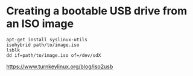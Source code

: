 # Creating a bootable USB drive from an ISO image

	apt-get install syslinux-utils
	isohybrid path/to/image.iso
	lsblk
	dd if=path/to/image.iso of=/dev/sdX

<https://www.turnkeylinux.org/blog/iso2usb>
